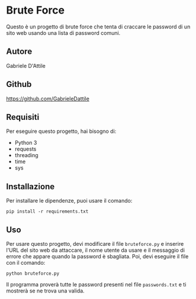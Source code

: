 # Brute Force

Questo è un progetto di brute force che tenta di craccare le password di un sito web usando una lista di password comuni.

## Autore

Gabriele D'Attile

## Github

https://github.com/GabrieleDattile

## Requisiti

Per eseguire questo progetto, hai bisogno di:

- Python 3
- requests
- threading
- time
- sys

## Installazione

Per installare le dipendenze, puoi usare il comando:

`pip install -r requirements.txt`

## Uso

Per usare questo progetto, devi modificare il file `bruteforce.py` e inserire l'URL del sito web da attaccare, il nome utente da usare e il messaggio di errore che appare quando la password è sbagliata. Poi, devi eseguire il file con il comando:

`python bruteforce.py`

Il programma proverà tutte le password presenti nel file `passwords.txt` e ti mostrerà se ne trova una valida.

